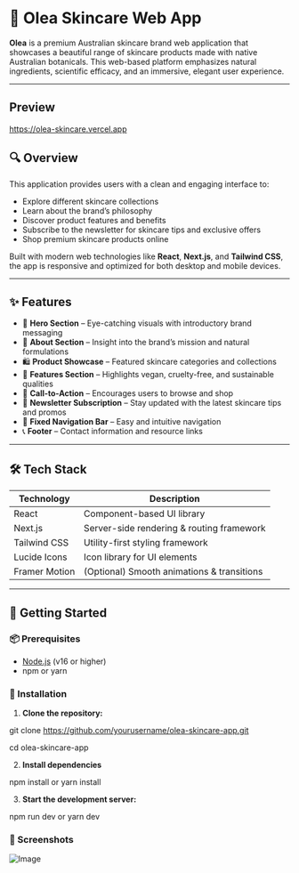 # 🌿 Olea Skincare Web App

**Olea** is a premium Australian skincare brand web application that showcases a beautiful range of skincare products made with native Australian botanicals. This web-based platform emphasizes natural ingredients, scientific efficacy, and an immersive, elegant user experience.

---
## Preview
https://olea-skincare.vercel.app
## 🔍 Overview

This application provides users with a clean and engaging interface to:

- Explore different skincare collections
- Learn about the brand’s philosophy
- Discover product features and benefits
- Subscribe to the newsletter for skincare tips and exclusive offers
- Shop premium skincare products online

Built with modern web technologies like **React**, **Next.js**, and **Tailwind CSS**, the app is responsive and optimized for both desktop and mobile devices.

---

## ✨ Features

- 🌟 **Hero Section** – Eye-catching visuals with introductory brand messaging
- 📖 **About Section** – Insight into the brand’s mission and natural formulations
- 🛍️ **Product Showcase** – Featured skincare categories and collections
- 🌿 **Features Section** – Highlights vegan, cruelty-free, and sustainable qualities
- 🛒 **Call-to-Action** – Encourages users to browse and shop
- 📨 **Newsletter Subscription** – Stay updated with the latest skincare tips and promos
- 📌 **Fixed Navigation Bar** – Easy and intuitive navigation
- 📞 **Footer** – Contact information and resource links

---

## 🛠️ Tech Stack

| Technology     | Description                                  |
|----------------|----------------------------------------------|
| React          | Component-based UI library                   |
| Next.js        | Server-side rendering & routing framework    |
| Tailwind CSS   | Utility-first styling framework              |
| Lucide Icons   | Icon library for UI elements                 |
| Framer Motion  | (Optional) Smooth animations & transitions   |

---



## 🚀 Getting Started

### 📦 Prerequisites

- [Node.js](https://nodejs.org/) (v16 or higher)
- npm or yarn

### 🔧 Installation

1. **Clone the repository:**

git clone https://github.com/yourusername/olea-skincare-app.git


cd olea-skincare-app

2. **Install dependencies**

npm install
or
yarn install

3. **Start the development server:**

npm run dev
or
yarn dev

### 📸 Screenshots
![Image](https://github.com/user-attachments/assets/f5f687c2-0918-45ce-a0c1-eb4aed3cf52d)

